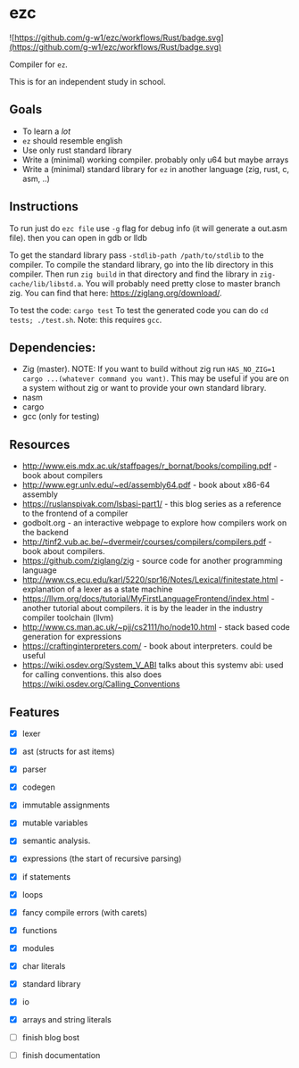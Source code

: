 # ezc

![https://github.com/g-w1/ezc/workflows/Rust/badge.svg](https://github.com/g-w1/ezc/workflows/Rust/badge.svg)

Compiler for `ez`.

This is for an independent study in school.

## Goals

- To learn a _lot_
- `ez` should resemble english
- Use only rust standard library
- Write a (minimal) working compiler. probably only u64 but maybe arrays
- Write a (minimal) standard library for `ez` in another language (zig, rust, c, asm, ..)

## Instructions

To run just do `ezc file` use `-g` flag for debug info (it will generate a out.asm file). then you can open in gdb or lldb

To get the standard library pass `-stdlib-path /path/to/stdlib` to the compiler. To compile the standard library, go into the lib directory in this compiler. Then run `zig build` in that directory and find the library in `zig-cache/lib/libstd.a`. You will probably need pretty close to master branch zig. You can find that here: https://ziglang.org/download/.

To test the code: `cargo test`
To test the generated code you can do `cd tests; ./test.sh`. Note: this requires `gcc`.

## Dependencies:

- Zig (master). NOTE: If you want to build without zig run `HAS_NO_ZIG=1 cargo ...(whatever command you want)`. This may be useful if you are on a system without zig or want to provide your own standard library.
- nasm
- cargo
- gcc (only for testing)

## Resources

- http://www.eis.mdx.ac.uk/staffpages/r_bornat/books/compiling.pdf - book about compilers
- http://www.egr.unlv.edu/~ed/assembly64.pdf - book about x86-64 assembly
- https://ruslanspivak.com/lsbasi-part1/ - this blog series as a reference to the frontend of a compiler
- godbolt.org - an interactive webpage to explore how compilers work on the backend
- http://tinf2.vub.ac.be/~dvermeir/courses/compilers/compilers.pdf - book about compilers.
- https://github.com/ziglang/zig - source code for another programming language
- http://www.cs.ecu.edu/karl/5220/spr16/Notes/Lexical/finitestate.html - explanation of a lexer as a state machine
- https://llvm.org/docs/tutorial/MyFirstLanguageFrontend/index.html - another tutorial about compilers. it is by the leader in the industry compiler toolchain (llvm)
- http://www.cs.man.ac.uk/~pjj/cs2111/ho/node10.html - stack based code generation for expressions
- https://craftinginterpreters.com/ - book about interpreters. could be useful
- https://wiki.osdev.org/System_V_ABI talks about this systemv abi: used for calling conventions. this also does https://wiki.osdev.org/Calling_Conventions

## Features

- [x] lexer

- [x] ast (structs for ast items)

- [x] parser

- [x] codegen

- [x] immutable assignments

- [x] mutable variables

- [x] semantic analysis.

- [x] expressions (the start of recursive parsing)

- [x] if statements

- [x] loops

- [x] fancy compile errors (with carets)

- [x] functions

- [x] modules

- [x] char literals

- [x] standard library

- [x] io

- [x] arrays and string literals

- [ ] finish blog bost

- [ ] finish documentation
